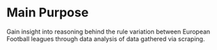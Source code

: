 # Main Purpose
Gain insight into reasoning behind the rule variation between European Football leagues through data analysis of data gathered via scraping.
